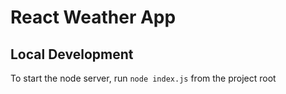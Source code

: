 # React Weather App

## Local Development  
To start the node server, run `node index.js` from the project root
